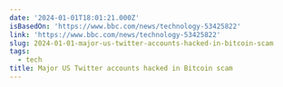 ```yaml
---
date: '2024-01-01T18:01:21.000Z'
isBasedOn: 'https://www.bbc.com/news/technology-53425822'
link: 'https://www.bbc.com/news/technology-53425822'
slug: 2024-01-01-major-us-twitter-accounts-hacked-in-bitcoin-scam
tags:
  - tech
title: Major US Twitter accounts hacked in Bitcoin scam
---
```


